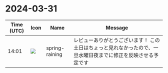# 2024-03-31

|Time (UTC)|Icon|Name|Message|
|---|---|---|---|
|14:01|![](https://secure.gravatar.com/avatar/1ac180f0868137292905c311b5fff781.jpg?s=72&d=https%3A%2F%2Fa.slack-edge.com%2Fdf10d%2Fimg%2Favatars%2Fava_0021-72.png)|spring-raining|レビューありがとうございます！ この土日はちょっと見れなかったので、一旦水曜日夜までに修正を反映させる予定です|
